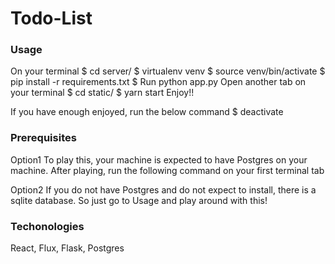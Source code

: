 # Todo-List

### Usage
On your terminal
$ cd server/
$ virtualenv venv
$ source venv/bin/activate
$ pip install -r requirements.txt
$ Run python app.py
Open another tab on your terminal
$ cd static/
$ yarn start
Enjoy!!

If you have enough enjoyed, run the below command
$ deactivate

### Prerequisites
Option1
To play this, your machine is expected to have Postgres on your machine.
After playing, run the following command on your first terminal tab

Option2
If you do not have Postgres and do not expect to install, there is a sqlite database.
So just go to Usage and play around with this!


### Techonologies
React, Flux, Flask, Postgres